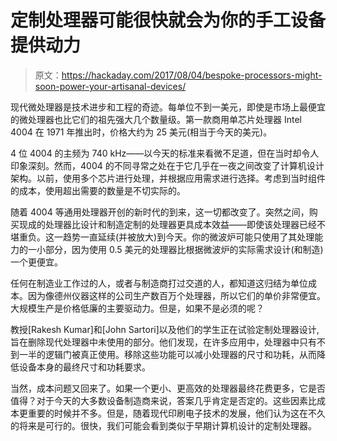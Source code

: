 # 定制处理器可能很快就会为你的手工设备提供动力

> 原文：<https://hackaday.com/2017/08/04/bespoke-processors-might-soon-power-your-artisanal-devices/>

现代微处理器是技术进步和工程的奇迹。每单位不到一美元，即使是市场上最便宜的微处理器也比它们的祖先强大几个数量级。第一款商用单芯片处理器 Intel 4004 在 1971 年推出时，价格大约为 25 美元(相当于今天的美元)。

4 位 4004 的主频为 740 kHz——以今天的标准来看微不足道，但在当时却令人印象深刻。然而，4004 的不同寻常之处在于它几乎在一夜之间改变了计算机设计架构。以前，使用多个芯片进行处理，并根据应用需求进行选择。考虑到当时组件的成本，使用超出需要的数量是不切实际的。

随着 4004 等通用处理器开创的新时代的到来，这一切都改变了。突然之间，购买现成的处理器比设计和制造定制的处理器更具成本效益——即使该处理器已经不堪重负。这一趋势一直延续(并被放大)到今天。你的微波炉可能只使用了其处理能力的一小部分，因为使用 0.5 美元的处理器比根据微波炉的实际需求设计(和制造)一个更便宜。

任何在制造业工作过的人，或者与制造商打过交道的人，都知道这归结为单位成本。因为像德州仪器这样的公司生产数百万个处理器，所以它们的单价非常便宜。大规模生产是价格低廉的主要驱动力。但是，如果不是必须的呢？

教授[Rakesh Kumar]和[John Sartori]以及他们的学生正在试验定制处理器设计,旨在删除现代处理器中未使用的部分。他们发现，在许多应用中，处理器中只有不到一半的逻辑门被真正使用。移除这些功能可以减小处理器的尺寸和功耗，从而降低设备本身的最终尺寸和功耗要求。

当然，成本问题又回来了。如果一个更小、更高效的处理器最终花费更多，它是否值得？对于今天的大多数设备制造商来说，答案几乎肯定是否定的。这些因素比成本更重要的时候并不多。但是，随着现代印刷电子技术的发展，他们认为这在不久的将来是可行的。很快，我们可能会看到类似于早期计算机设计的定制处理器。